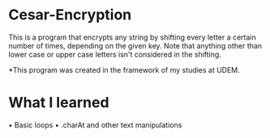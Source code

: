 # Cesar-Encryption
This is a program that encrypts any string by shifting every letter a certain number of times, depending on the given key. Note that anything other than lower case or upper case letters isn't considered in the shifting.  

*This program was created in the framework of my studies at UDEM.

# What I learned 
• Basic loops 
• .charAt and other text manipulations
